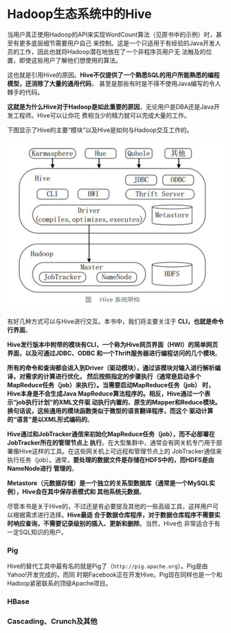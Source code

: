 Hadoop生态系统中的Hive
=================================================================================
当用户真正使用Hadoop的API来实现WordCount算法（见原书中的示例）时，甚至有更多底层细节需要用户自己
来控制。这是一个只适用于有经验的Java开发人员的工作，因此也就将Hadoop潜在地放在了一个非程序员用户无
法触及的位置，即使这些用户了解他们想使用的算法。

这也就是引用Hive的原因。**Hive不仅提供了一个熟悉SQL的用户所能熟悉的编程模型，还消除了大量的通用代码**，
甚至是那些有时是不得不使用Java编写的令人棘手的代码。

**这就是为什么Hive对于Hadoop是如此重要的原因**，无论用户是DBA还是Java开发工程师。Hive可以让你花
费相当少的精力就可以完成大量的工作。

下图显示了Hive的主要“模块”以及Hive是如何与Hadoop交互工作的。

![Hive组成模块](img/p1.jpeg)

有好几种方式可以与Hive进行交互。本书中，我们将主要关注于 **CLI，也就是命令行界面**。

**Hive发行版本中附带的模块有CLI，一个称为Hive网页界面（HWI）的简单网页界面，以及可通过JDBC、ODBC
和一个Thrift服务器进行编程访问的几个模块**。

**所有的命令和查询都会进入到Driver（驱动模块），通过该模块对输入进行解析编译，对需求的计算进行优化，
然后按照指定的步骤执行（通常是启动多个MapReduce任务（job）来执行）。当需要启动MapReduce任务（job）
时，Hive本身是不会生成Java MapReduce算法程序的。相反，Hive通过一个表示“job执行计划”的XML文件驱
动执行内置的、原生的Mapper和Reduce模块。换句话说，这些通用的模块函数类似于微型的语言翻译程序，而这个
驱动计算的“语言”是以XML形式编码的**。

**Hive通过和JobTracker通信来初始化MapReduce任务（job），而不必部署在JobTracker所在的管理节点上
执行**。在大型集群中，通常会有网关机专门用于部署像Hive这样的工具。在这些网关机上可远程和管理节点上的
JobTracker通信来执行任务（job）。通常，**要处理的数据文件是存储在HDFS中的，而HDFS是由NameNode进行
管理的**。

**Metastore（元数据存储）是一个独立的关系型数据库（通常是一个MySQL实例），Hive会在其中保存表模式和
其他系统元数据**。

尽管本书是关于Hive的，不过还是有必要提及其他的一些高级工具，这样用户可以根据需求进行选择。**Hive最适
合于数据仓库程序，对于数据仓库程序不需要实时响应查询，不需要记录级别的插入、更新和删除**。当然，Hive也
非常适合于有一定SQL知识的用户。

### Pig
Hive的替代工具中最有名的就是Pig了（`http://pig.apache.org`）。Pig是由Yahoo!开发完成的，而同
时期Facebook正在开发Hive。Pig现在同样也是一个和Hadoop紧密联系的顶级Apache项目。




































### HBase



### Cascading、Crunch及其他

